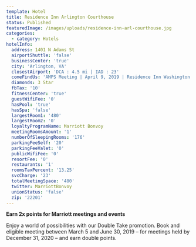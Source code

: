 ```yaml
---
template: Hotel
title: Residence Inn Arlington Courthouse
status: Published
featuredImage: /images/uploads/residence-inn-arl-courthouse.jpg
categories:
  - category: Hotels
hotelInfo:
  address: 1401 N Adams St
  airportShuttle: 'false'
  businessCenter: 'true'
  city: 'Arlington, VA'
  closestAirport: 'DCA : 4.5 mi | IAD : 23'
  comeFindUs: 'AMPS Meeting | April 9, 2019 | Residence Inn Washington DC Convention Center'
  diamonds: 3 Star
  fbTax: '10'
  fitnessCenter: 'true'
  guestWifiFee: '0'
  hasPool: 'true'
  hasSpa: 'false'
  largestRoom1: '480'
  largestRoom2: '0'
  loyaltyProgramName: Marriott Bonvoy
  meetingRoomsAmount: '1'
  numberOfSleepingRooms: '176'
  parkingFeeSelf: '20'
  parkingFeeValet: '0'
  publicWifiFee: '0'
  resortFee: '0'
  restaurants: '1'
  roomsTaxPercent: '13.25'
  svcCharge: '23'
  totalMeetingSpace: '480'
  twitter: MarriottBonvoy
  unionStatus: 'false'
  zip: '22201'
---
```

**Earn 2x points for Marriott meetings and events**

Enjoy a world of possibilities with our Double Take promotion. Book and eligible meeting between March 5 and June 30, 2019 – for meetings held by December 31, 2020 – and earn double points.
